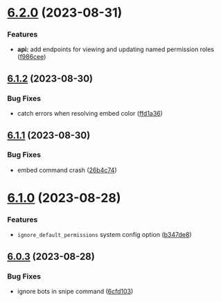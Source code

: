 # [6.2.0](https://github.com/onesoft-sudo/sudobot/compare/v6.1.2...v6.2.0) (2023-08-31)


### Features

* **api:** add endpoints for viewing and updating named permission roles ([f986cee](https://github.com/onesoft-sudo/sudobot/commit/f986cee8786c63e301e73e14df9e8892520d90e1))



## [6.1.2](https://github.com/onesoft-sudo/sudobot/compare/v6.1.1...v6.1.2) (2023-08-30)


### Bug Fixes

* catch errors when resolving embed color ([ffd1a36](https://github.com/onesoft-sudo/sudobot/commit/ffd1a36541533a1c8ecbe01668ceb5e150dffd66))



## [6.1.1](https://github.com/onesoft-sudo/sudobot/compare/v6.1.0...v6.1.1) (2023-08-30)


### Bug Fixes

* embed command crash ([26b4c74](https://github.com/onesoft-sudo/sudobot/commit/26b4c74a69710c5d0f4039c8f9d7f9df0cef3bc2))



# [6.1.0](https://github.com/onesoft-sudo/sudobot/compare/v6.0.3...v6.1.0) (2023-08-28)


### Features

* `ignore_default_permissions` system config option ([b347de8](https://github.com/onesoft-sudo/sudobot/commit/b347de8ca30c19d781c2fa51ef2919e2333f5731))



## [6.0.3](https://github.com/onesoft-sudo/sudobot/compare/v6.0.2...v6.0.3) (2023-08-28)


### Bug Fixes

* ignore bots in snipe command ([6cfd103](https://github.com/onesoft-sudo/sudobot/commit/6cfd10336172ebb1e61c1289e98e13a4cc185a81))



